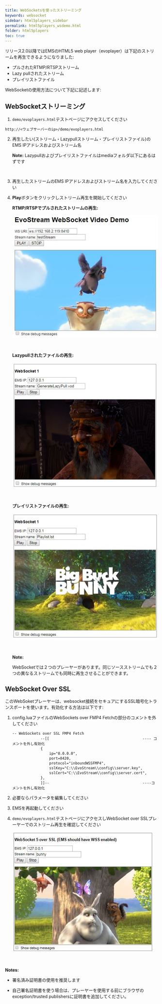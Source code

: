 ```yaml
---
title: WebSocketsを使ったストリーミング
keywords: websocket
sidebar: html5players_sidebar
permalink: html5players_wsdemo.html
folder: html5players
toc: true
---
```


リリース2.0以降ではEMSのHTML5 web player（evoplayer）は下記のストリームを再生できるようになりました:

- プルされたRTMP/RTSPストリーム
- Lazy pullされたストリーム
- プレイリストファイル

WebSocketの使用方法について下記に記述します:


## WebSocketストリーミング

1.  `demo/evoplayers.html`テストページにアクセスしてください

   ```
   http://<ウェブサーバーのip>/demo/evoplayers.html
   ```

2. 再生したい(ストリーム・Lazypullストリーム・プレイリストファイル)のEMS IPアドレスおよびストリーム名

   **Note:** Lazypullおよびプレイリストファイルはmediaフォルダ以下にあるはずです

   ​

3. 再生したストリームのEMS IPアドレスおよびストリーム名を入力してください

4. **Play**ボタンをクリックしストリーム再生を開始してください

   **RTMP/RTSPでプルされたストリームの再生:**

   ![](../../images/html5/websocket.JPG)

   ​

   **Lazypullされたファイルの再生:**

   ![](../../images/html5/play_ws_lazypull.jpg)

   ​

   **プレイリストファイルの再生:**

   ![](../../images/html5/play_ws_playlist.jpg)

   ​

   **Note:**

   WebSocketでは２つのプレーヤーがあります。同じソースストリームでも２つの異なるストリームでも同時に再生させることができます。



## WebSocket Over SSL

このWebSoketプレーヤーは、websocket接続をセキュアにするSSL暗号化トランスポートを使います。有効化する方法は以下です:

1. config.luaファイルのWebSockets over FMP4 Fetchの部分のコメントを外してください

   ```
   -- WebSockets over SSL FMP4 Fetch
   				--[[                                           ---- コメントを外し有効化
   				{
   					ip="0.0.0.0",
   					port=8420,
   					protocol="inboundWSSFMP4",
   					sslKey="C:\\EvoStream\\config\\server.key",
   					sslCert="C:\\EvoStream\\config\\server.cert",
   				},
   				]]--                                           ----コメントを外し有効化
   ```

2. 必要ならパラメータを編集してください

3. EMSを再起動してください

4. `demo/evoplayers.html`テストページにアクセスしWebSocket over SSLプレーヤーでのストリーム再生を確認してください

   ![](/images/html5/play_wsssl.jpg)

   ​

**Notes:**

- 署名済み証明書の使用を推奨します

- 自己署名証明書を使う場合は、プレーヤーを使用する前にブラウザのexception/trusted publishersに証明書を追加してください。

  ​

